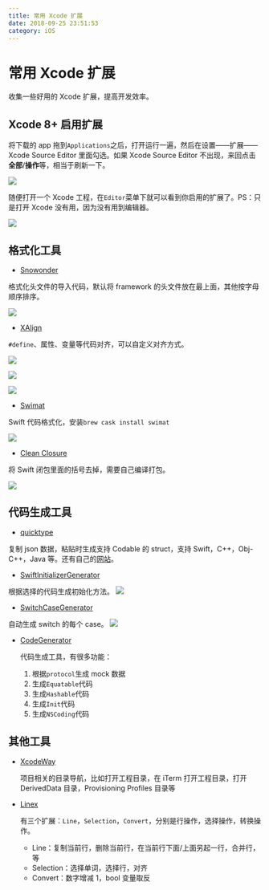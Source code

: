 ```yaml
---
title: 常用 Xcode 扩展
date: 2018-09-25 23:51:53
category: iOS
---
```


# 常用 Xcode 扩展

收集一些好用的 Xcode 扩展，提高开发效率。

## Xcode 8+ 启用扩展

将下载的 app 拖到`Applications`之后，打开运行一遍，然后在设置——扩展——Xcode Source Editor 里面勾选。如果 Xcode Source Editor 不出现，来回点击**全部**/**操作**等，相当于刷新一下。

![](https://i.loli.net/2018/01/06/5a50c2fd5aa7d.jpg)

随便打开一个 Xcode 工程，在`Editor`菜单下就可以看到你启用的扩展了。PS：只是打开 Xcode 没有用，因为没有用到编辑器。

![](https://i.loli.net/2018/01/07/5a51b180493c0.jpg)

## 格式化工具

- [Snowonder](https://github.com/Karetski/Snowonder/releases)

格式化头文件的导入代码，默认将 framework 的头文件放在最上面，其他按字母顺序排序。

![](https://raw.githubusercontent.com/Karetski/Snowonder/master/Resources/ReadmeHeader.png)

- [XAlign](https://github.com/qfish/XAlign)

`#define`、属性、变量等代码对齐，可以自定义对齐方式。

![](https://camo.githubusercontent.com/14aada28ed13ccf89beb8772de6dc1ef55c914ad/687474703a2f2f7166692e73682f58416c69676e2f696d616765732f70726f70657274792e676966)

![](https://camo.githubusercontent.com/f61bfc31e144ad6a9d7ca26fa19547a3af5da8c6/687474703a2f2f7166692e73682f58416c69676e2f696d616765732f646566696e652e676966)

![](https://camo.githubusercontent.com/7973c0e352b1f91e3efe5b3550cff5df97f4589a/687474703a2f2f7166692e73682f58416c69676e2f696d616765732f657175616c2e676966)

- [Swimat](https://github.com/Jintin/Swimat)

Swift 代码格式化，安装`brew cask install swimat`

![](https://github.com/Jintin/Swimat/raw/master/README/preview.gif)

- [Clean Closure](https://github.com/BalestraPatrick/CleanClosureXcode)

将 Swift 闭包里面的括号去掉，需要自己编译打包。

![](https://github.com/BalestraPatrick/CleanClosureXcode/raw/master/result.gif)

## 代码生成工具

- [quicktype](https://github.com/quicktype/quicktype-xcode/)

复制 json 数据，粘贴时生成支持 Codable 的 struct，支持 Swift，C++，Obj-C++，Java 等。还有自己的[网站](https://app.quicktype.io/#l=swift)。

- [SwiftInitializerGenerator](https://github.com/Bouke/SwiftInitializerGenerator)

根据选择的代码生成初始化方法。
![](https://github.com/Bouke/SwiftInitializerGenerator/raw/master/docs/demo.gif)

- [SwitchCaseGenerator](https://github.com/timaktimak/SwitchCaseGenerator)

自动生成 switch 的每个 case。
![](https://github.com/timaktimak/SwitchCaseGenerator/raw/master/Assets/Example.gif)

- [CodeGenerator](https://github.com/WANGjieJacques/CodeGenerator/)

  代码生成工具，有很多功能：

  1. 根据`protocol`生成 mock 数据
  2. 生成`Equatable`代码
  3. 生成`Hashable`代码
  4. 生成`Init`代码
  5. 生成`NSCoding`代码

## 其他工具

- [XcodeWay](https://github.com/onmyway133/XcodeWay)

  项目相关的目录导航，比如打开工程目录，在 iTerm 打开工程目录，打开 DerivedData 目录，Provisioning Profiles 目录等

- [Linex](https://github.com/kaunteya/Linex)

  有三个扩展：`Line`，`Selection`，`Convert`，分别是行操作，选择操作，转换操作。

  - Line：复制当前行，删除当前行，在当前行下面/上面另起一行，合并行，等
  - Selection：选择单词，选择行，对齐
  - Convert：数字增减 1，bool 变量取反
